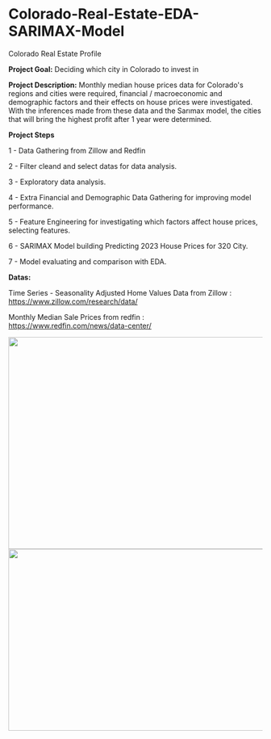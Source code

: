 # Colorado-Real-Estate-EDA-SARIMAX-Model

Colorado Real Estate Profile 

**Project Goal:**
Deciding which city in Colorado to invest in


**Project Description:**
Monthly median house prices data for Colorado's regions and cities were required, financial / macroeconomic and demographic factors and their effects on house prices were investigated. With the inferences made from these data and the Sarımax model, the cities that will bring the highest profit after 1 year were determined.


**Project Steps**

1 - Data Gathering from Zillow and Redfin

2 - Filter cleand and select datas for data analysis.

3 - Exploratory data analysis.

4 - Extra Financial and Demographic Data Gathering for improving model performance.

5 - Feature Engineering for investigating which factors affect house prices, selecting features.

6 - SARIMAX Model building Predicting 2023 House Prices for 320 City.

7 - Model evaluating and comparison with EDA. 

**Datas:**


Time Series - Seasonality Adjusted Home Values Data from Zillow : https://www.zillow.com/research/data/

Monthly Median Sale Prices from redfin : https://www.redfin.com/news/data-center/

<p float="left">
   <img src="https://user-images.githubusercontent.com/76845631/192099868-30b1d8b1-3657-491a-8b4c-a375757b85ca.png" width="600px" height="420px" />
   <img src="https://user-images.githubusercontent.com/76845631/192100116-edbabd9a-9942-4ba7-acfd-4c03d6508d43.png" width="600px" height="360px" />
</p>



 
